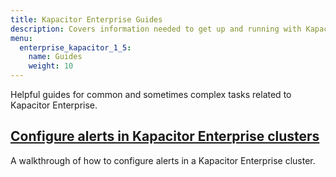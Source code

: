 ```yaml
---
title: Kapacitor Enterprise Guides
description: Covers information needed to get up and running with Kapacitor Enterprise, inclduing downloading and installing.
menu:
  enterprise_kapacitor_1_5:
    name: Guides
    weight: 10
---
```


Helpful guides for common and sometimes complex tasks related to Kapacitor Enterprise.

## [Configure alerts in Kapacitor Enterprise clusters](/enterprise_kapacitor/v1.5/guides/cluster-alerts/)
A walkthrough of how to configure alerts in a Kapacitor Enterprise cluster.
